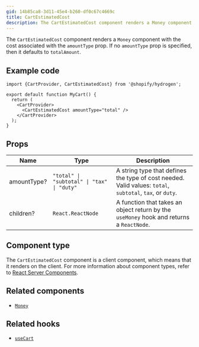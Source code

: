 ```yaml
---
gid: 14b85ca8-3d11-45e4-b260-df0c67c4669c
title: CartEstimatedCost
description: The CartEstimatedCost component renders a Money component with the cost associated with the amountType prop.
---
```


The `CartEstimatedCost` component renders a `Money` component with the
cost associated with the `amountType` prop. If no `amountType` prop is specified, then it defaults to `totalAmount`.

## Example code

```tsx
import {CartProvider, CartEstimatedCost} from '@shopify/hydrogen';

export default function MyCart() {
  return (
    <CartProvider>
      <CartEstimatedCost amountType="total" />
    </CartProvider>
  );
}
```

## Props

| Name        | Type                                                              | Description                                                                                              |
| ----------- | ----------------------------------------------------------------- | -------------------------------------------------------------------------------------------------------- |
| amountType? | <code>"total" &#124; "subtotal" &#124; "tax" &#124; "duty"</code> | A string type that defines the type of cost needed. Valid values: `total`, `subtotal`, `tax`, or `duty`. |
| children?   | <code>React.ReactNode</code>                                      | A function that takes an object return by the `useMoney` hook and returns a `ReactNode`.                 |

## Component type

The `CartEstimatedCost` component is a client component, which means that it renders on the client.
For more information about component types, refer to [React Server Components](https://shopify.dev/custom-storefronts/hydrogen/framework/react-server-components).

## Related components

- [`Money`](https://shopify.dev/api/hydrogen/components/primitive/money)

## Related hooks

- [`useCart`](https://shopify.dev/api/hydrogen/hooks/cart/usecart)

